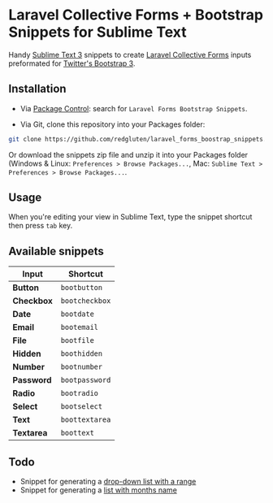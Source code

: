 # Laravel Collective Forms + Bootstrap Snippets for Sublime Text

Handy [Sublime Text 3](http://www.sublimetext.com/3) snippets to create [Laravel Collective Forms](http://laravelcollective.com/docs/5.0/html) inputs preformated for [Twitter's Bootstrap 3](http://getbootstrap.com/).

## Installation

- Via [Package Control](https://packagecontrol.io/): search for `Laravel Forms Bootstrap Snippets`.

- Via Git, clone this repository into your Packages folder:

```bash
git clone https://github.com/redgluten/laravel_forms_boostrap_snippets.git
```

Or download the snippets zip file and unzip it into your Packages folder (Windows & Linux: `Preferences > Browse Packages...`, Mac: `Sublime Text > Preferences > Browse Packages...`.

## Usage

When you're editing your view in Sublime Text, type the snippet shortcut then press `tab` key.

## Available snippets

|      Input    |    Shortcut   |
|---------------|---------------|
| **Button**    | `bootbutton`  |
| **Checkbox**  | `bootcheckbox`|
| **Date**      | `bootdate`    |
| **Email**     | `bootemail`   |
| **File**      | `bootfile`    |
| **Hidden**    | `boothidden`  |
| **Number**    | `bootnumber`  |
| **Password**  | `bootpassword`|
| **Radio**     | `bootradio`   |
| **Select**    | `bootselect`  |
| **Text**      | `boottextarea`|
| **Textarea**  | `boottext`    |



## Todo

- Snippet for generating a [drop-down list with a range](http://laravelcollective.com/docs/5.0/html#drop-down-lists)
- Snippet for generating a [list with months name](http://laravelcollective.com/docs/5.0/html#drop-down-lists)